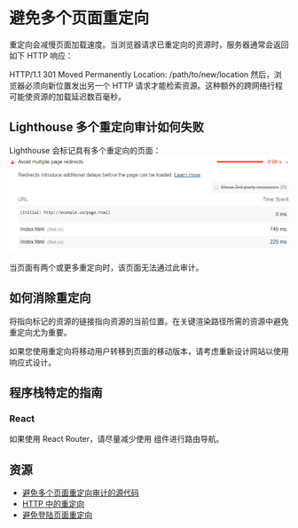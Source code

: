 # 避免多个页面重定向

重定向会减慢页面加载速度。当浏览器请求已重定向的资源时，服务器通常会返回如下 HTTP 响应：


HTTP/1.1 301 Moved Permanently
Location: /path/to/new/location
然后，浏览器必须向新位置发出另一个 HTTP 请求才能检索资源。这种额外的跨网络行程可能使资源的加载延迟数百毫秒。

## Lighthouse 多个重定向审计如何失败

Lighthouse 会标记具有多个重定向的页面：
![img1](./img/redirects-1.png)

当页面有两个或更多重定向时，该页面无法通过此审计。

## 如何消除重定向

将指向标记的资源的链接指向资源的当前位置。在关键渲染路径所需的资源中避免重定向尤为重要。

如果您使用重定向将移动用户转移到页面的移动版本，请考虑重新设计网站以使用响应式设计。

## 程序栈特定的指南

### React

如果使用 React Router，请尽量减少使用 <Redirect> 组件进行路由导航。

## 资源
- [避免多个页面重定向审计的源代码](https://github.com/GoogleChrome/lighthouse/blob/master/lighthouse-core/audits/redirects.js)
- [HTTP 中的重定向](https://developer.mozilla.org/docs/Web/HTTP/Redirections)
- [避免登陆页面重定向](https://developers.google.com/speed/docs/insights/AvoidRedirects)
